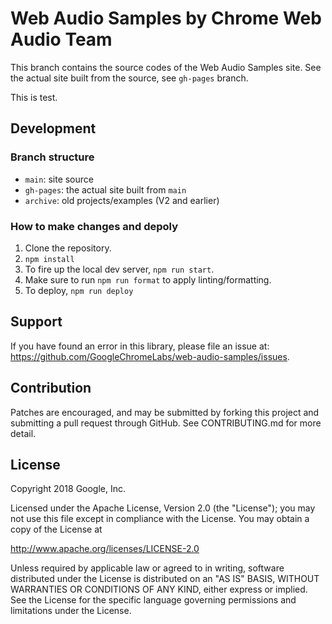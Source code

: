 # Web Audio Samples by Chrome Web Audio Team

This branch contains the source codes of the Web Audio Samples site. See the
actual site built from the source, see `gh-pages` branch.

This is test.

## Development

### Branch structure
- `main`: site source
- `gh-pages`: the actual site built from `main`
- `archive`: old projects/examples (V2 and earlier)

### How to make changes and depoly

1. Clone the repository.
2. `npm install`
3. To fire up the local dev server, `npm run start`.
4. Make sure to run `npm run format` to apply linting/formatting.
5. To deploy, `npm run deploy`

## Support

If you have found an error in this library, please file an issue at: 
https://github.com/GoogleChromeLabs/web-audio-samples/issues.

## Contribution

Patches are encouraged, and may be submitted by forking this project and
submitting a pull request through GitHub. See CONTRIBUTING.md for more detail.

## License

Copyright 2018 Google, Inc.

Licensed under the Apache License, Version 2.0 (the "License"); you may not use
this file except in compliance with the License. You may obtain a copy of the
License at

http://www.apache.org/licenses/LICENSE-2.0

Unless required by applicable law or agreed to in writing, software distributed
under the License is distributed on an "AS IS" BASIS, WITHOUT WARRANTIES OR
CONDITIONS OF ANY KIND, either express or implied. See the License for the
specific language governing permissions and limitations under the License.
